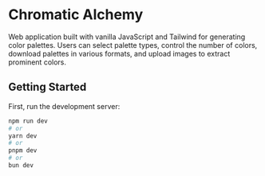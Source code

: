 # Chromatic Alchemy
Web application built with vanilla JavaScript and Tailwind for generating color palettes. Users can select palette types, control the number of colors, download palettes in various formats, and upload images to extract prominent colors.

## Getting Started

First, run the development server:

```bash
npm run dev
# or
yarn dev
# or
pnpm dev
# or
bun dev
```
